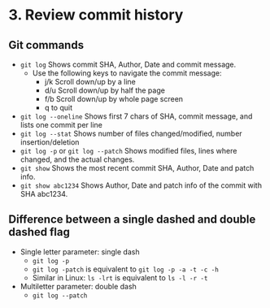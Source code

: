 # 3. Review commit history

## Git commands
* `git log` Shows commit SHA, Author, Date and commit message.
  * Use the following keys to navigate the commit message:
    * j/k Scroll down/up by a line
    * d/u Scroll down/up by half the page
    * f/b Scroll down/up by whole page screen
    * q to quit
* `git log --oneline` Shows first 7 chars of SHA, commit message, and lists one commit per line
* `git log --stat` Shows number of files changed/modified, number insertion/deletion
* `git log -p` or `git log --patch` Shows modified files, lines where changed, and the actual changes.
* `git show` Shows the most recent commit SHA, Author, Date and patch info.
* `git show abc1234` Shows Author, Date and patch info of the commit with SHA abc1234.


## Difference between a single dashed and double dashed flag
* Single letter parameter: single dash
  * `git log -p`
   * `git log -patch` is equivalent to `git log -p -a -t -c -h`
   * Similar in Linux: `ls -lrt` is equivalent to `ls -l -r -t`
* Multiletter parameter: double dash
  * `git log --patch`
